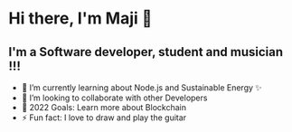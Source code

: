 # Hi there, I'm Maji 👋 

## I'm a Software developer, student and musician !!!


- 🌱 I’m currently learning about Node.js and Sustainable Energy :sparkles:
- 👯 I’m looking to collaborate with other Developers
- 🥅 2022 Goals: Learn more about Blockchain
- ⚡ Fun fact: I love to draw and play the guitar
